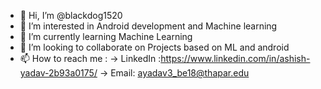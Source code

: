 - 👋 Hi, I’m @blackdog1520
- 👀 I’m interested in Android development and Machine learning
- 🌱 I’m currently learning Machine Learning
- 💞️ I’m looking to collaborate on Projects based on ML and android 
- 📫 How to reach me :
          -> LinkedIn :https://www.linkedin.com/in/ashish-yadav-2b93a0175/
          -> Email: ayadav3_be18@thapar.edu

<!---
blackdog1520/blackdog1520 is a ✨ special ✨ repository because its `README.md` (this file) appears on your GitHub profile.
You can click the Preview link to take a look at your changes.
--->
